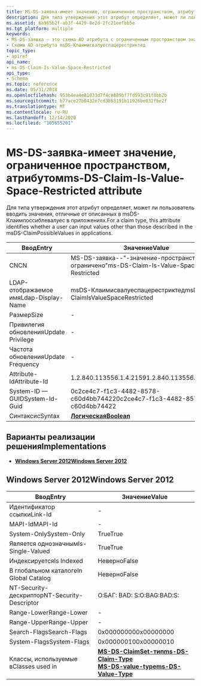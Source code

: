 ```yaml
---
title: MS-DS-заявка-имеет значение, ограниченное пространством, атрибутом
description: Для типа утверждения этот атрибут определяет, может ли пользователь вводить значения, отличные от описанных в msDS-Клаимпоссиблевалуес в приложениях.
ms.assetid: 6a965b2f-ab3f-4429-8e2d-2fc21eefbb5e
ms.tgt_platform: multiple
keywords:
- MS-DS-заявка — это схема AD атрибута с ограниченным пространством значений
- Схема AD атрибута msDS-Клаимисвалуеспацерестриктед
topic_type:
- apiref
api_name:
- ms-DS-Claim-Is-Value-Space-Restricted
api_type:
- Schema
ms.topic: reference
ms.date: 05/31/2018
ms.openlocfilehash: 953b4ea4e81033d7f4ce889bf7fd593c91f8bb2b
ms.sourcegitcommit: b77ace27b0432e7cd3863191b11926be032fbe2f
ms.translationtype: MT
ms.contentlocale: ru-RU
ms.lasthandoff: 12/14/2020
ms.locfileid: "105655201"
---
```

# <a name="ms-ds-claim-is-value-space-restricted-attribute"></a><span data-ttu-id="9ab7b-105">MS-DS-заявка-имеет значение, ограниченное пространством, атрибутом</span><span class="sxs-lookup"><span data-stu-id="9ab7b-105">ms-DS-Claim-Is-Value-Space-Restricted attribute</span></span>

<span data-ttu-id="9ab7b-106">Для типа утверждения этот атрибут определяет, может ли пользователь вводить значения, отличные от описанных в msDS-Клаимпоссиблевалуес в приложениях.</span><span class="sxs-lookup"><span data-stu-id="9ab7b-106">For a claim type, this attribute identifies whether a user can input values other than those described in the msDS-ClaimPossibleValues in applications.</span></span>



| <span data-ttu-id="9ab7b-107">Ввод</span><span class="sxs-lookup"><span data-stu-id="9ab7b-107">Entry</span></span> | <span data-ttu-id="9ab7b-108">Значение</span><span class="sxs-lookup"><span data-stu-id="9ab7b-108">Value</span></span> |
|-------------------|---------------------------------------|
| <span data-ttu-id="9ab7b-109">CN</span><span class="sxs-lookup"><span data-stu-id="9ab7b-109">CN</span></span>                | <span data-ttu-id="9ab7b-110">MS-DS-заявка--"-значение-пространство — ограничено"</span><span class="sxs-lookup"><span data-stu-id="9ab7b-110">ms-DS-Claim-Is-Value-Space-Restricted</span></span> |
| <span data-ttu-id="9ab7b-111">LDAP-отображаемое имя</span><span class="sxs-lookup"><span data-stu-id="9ab7b-111">Ldap-Display-Name</span></span> | <span data-ttu-id="9ab7b-112">msDS-Клаимисвалуеспацерестриктед</span><span class="sxs-lookup"><span data-stu-id="9ab7b-112">msDS-ClaimIsValueSpaceRestricted</span></span>      |
| <span data-ttu-id="9ab7b-113">Размер</span><span class="sxs-lookup"><span data-stu-id="9ab7b-113">Size</span></span>              | \-                                    |
| <span data-ttu-id="9ab7b-114">Привилегия обновления</span><span class="sxs-lookup"><span data-stu-id="9ab7b-114">Update Privilege</span></span>  | \-                                    |
| <span data-ttu-id="9ab7b-115">Частота обновления</span><span class="sxs-lookup"><span data-stu-id="9ab7b-115">Update Frequency</span></span>  | \-                                    |
| <span data-ttu-id="9ab7b-116">Attribute-Id</span><span class="sxs-lookup"><span data-stu-id="9ab7b-116">Attribute-Id</span></span>      | <span data-ttu-id="9ab7b-117">1.2.840.113556.1.4.2159</span><span class="sxs-lookup"><span data-stu-id="9ab7b-117">1.2.840.113556.1.4.2159</span></span>               |
| <span data-ttu-id="9ab7b-118">System-ID — GUID</span><span class="sxs-lookup"><span data-stu-id="9ab7b-118">System-Id-Guid</span></span>    | <span data-ttu-id="9ab7b-119">0c2ce4c7-f1c3-4482-8578-c60d4bb74422</span><span class="sxs-lookup"><span data-stu-id="9ab7b-119">0c2ce4c7-f1c3-4482-8578-c60d4bb74422</span></span>  |
| <span data-ttu-id="9ab7b-120">Синтаксис</span><span class="sxs-lookup"><span data-stu-id="9ab7b-120">Syntax</span></span>            | [<span data-ttu-id="9ab7b-121">**Логическая**</span><span class="sxs-lookup"><span data-stu-id="9ab7b-121">**Boolean**</span></span>](s-boolean.md)          |



## <a name="implementations"></a><span data-ttu-id="9ab7b-122">Варианты реализации решения</span><span class="sxs-lookup"><span data-stu-id="9ab7b-122">Implementations</span></span>

-   [<span data-ttu-id="9ab7b-123">**Windows Server 2012**</span><span class="sxs-lookup"><span data-stu-id="9ab7b-123">**Windows Server 2012**</span></span>](#windows-server-2012)

## <a name="windows-server-2012"></a><span data-ttu-id="9ab7b-124">Windows Server 2012</span><span class="sxs-lookup"><span data-stu-id="9ab7b-124">Windows Server 2012</span></span>



| <span data-ttu-id="9ab7b-125">Ввод</span><span class="sxs-lookup"><span data-stu-id="9ab7b-125">Entry</span></span> | <span data-ttu-id="9ab7b-126">Значение</span><span class="sxs-lookup"><span data-stu-id="9ab7b-126">Value</span></span> |
|------------------------|-----------------------------------------------------------------------------------------------------------------|
| <span data-ttu-id="9ab7b-127">Идентификатор ссылки</span><span class="sxs-lookup"><span data-stu-id="9ab7b-127">Link-Id</span></span>                | \-                                                                                                              |
| <span data-ttu-id="9ab7b-128">MAPI-Id</span><span class="sxs-lookup"><span data-stu-id="9ab7b-128">MAPI-Id</span></span>                | \-                                                                                                              |
| <span data-ttu-id="9ab7b-129">System-Only</span><span class="sxs-lookup"><span data-stu-id="9ab7b-129">System-Only</span></span>            | <span data-ttu-id="9ab7b-130">True</span><span class="sxs-lookup"><span data-stu-id="9ab7b-130">True</span></span>                                                                                                            |
| <span data-ttu-id="9ab7b-131">Является однозначным</span><span class="sxs-lookup"><span data-stu-id="9ab7b-131">Is-Single-Valued</span></span>       | <span data-ttu-id="9ab7b-132">True</span><span class="sxs-lookup"><span data-stu-id="9ab7b-132">True</span></span>                                                                                                            |
| <span data-ttu-id="9ab7b-133">Индексируется</span><span class="sxs-lookup"><span data-stu-id="9ab7b-133">Is Indexed</span></span>             | <span data-ttu-id="9ab7b-134">Неверно</span><span class="sxs-lookup"><span data-stu-id="9ab7b-134">False</span></span>                                                                                                           |
| <span data-ttu-id="9ab7b-135">В глобальном каталоге</span><span class="sxs-lookup"><span data-stu-id="9ab7b-135">In Global Catalog</span></span>      | <span data-ttu-id="9ab7b-136">Неверно</span><span class="sxs-lookup"><span data-stu-id="9ab7b-136">False</span></span>                                                                                                           |
| <span data-ttu-id="9ab7b-137">NT-Security-дескриптор</span><span class="sxs-lookup"><span data-stu-id="9ab7b-137">NT-Security-Descriptor</span></span> | <span data-ttu-id="9ab7b-138">О:БАГ: BAD: S:</span><span class="sxs-lookup"><span data-stu-id="9ab7b-138">O:BAG:BAD:S:</span></span>                                                                                                    |
| <span data-ttu-id="9ab7b-139">Range-Lower</span><span class="sxs-lookup"><span data-stu-id="9ab7b-139">Range-Lower</span></span>            | \-                                                                                                              |
| <span data-ttu-id="9ab7b-140">Range-Upper</span><span class="sxs-lookup"><span data-stu-id="9ab7b-140">Range-Upper</span></span>            | \-                                                                                                              |
| <span data-ttu-id="9ab7b-141">Search-Flags</span><span class="sxs-lookup"><span data-stu-id="9ab7b-141">Search-Flags</span></span>           | <span data-ttu-id="9ab7b-142">0x00000000</span><span class="sxs-lookup"><span data-stu-id="9ab7b-142">0x00000000</span></span>                                                                                                      |
| <span data-ttu-id="9ab7b-143">System-Flags</span><span class="sxs-lookup"><span data-stu-id="9ab7b-143">System-Flags</span></span>           | <span data-ttu-id="9ab7b-144">0x00000010</span><span class="sxs-lookup"><span data-stu-id="9ab7b-144">0x00000010</span></span>                                                                                                      |
| <span data-ttu-id="9ab7b-145">Классы, используемые в</span><span class="sxs-lookup"><span data-stu-id="9ab7b-145">Classes used in</span></span>        | [<span data-ttu-id="9ab7b-146">**MS-DS-ClaimSet-тип**</span><span class="sxs-lookup"><span data-stu-id="9ab7b-146">**ms-DS-Claim-Type**</span></span>](c-msds-claimtype.md)<br/> [<span data-ttu-id="9ab7b-147">**MS-DS-value-type**</span><span class="sxs-lookup"><span data-stu-id="9ab7b-147">**ms-DS-Value-Type**</span></span>](c-msds-valuetype.md)<br/> |



 

 





